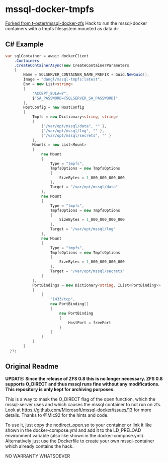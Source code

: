 # mssql-docker-tmpfs
[Forked from t-oster/mssql-docker-zfs](https://github.com/t-oster/mssql-docker-zfs)
Hack to run the mssql-docker containers with a tmpfs filesystem mounted as data dir

## C# Example

```csharp
var sqlContainer = await dockerClient
    .Containers
    .CreateContainerAsync(new CreateContainerParameters
    {
        Name = SQLSERVER_CONTAINER_NAME_PREFIX + Guid.NewGuid(),
        Image = "dangl/mssql-tmpfs:latest",
        Env = new List<string>
        {
            "ACCEPT_EULA=Y",
            $"SA_PASSWORD={SQLSERVER_SA_PASSWORD}"
        },
        HostConfig = new HostConfig
        {
            Tmpfs = new Dictionary<string, string>
            {
                {"/var/opt/mssql/data", "" },
                {"/var/opt/mssql/log", "" },
                {"/var/opt/mssql/secrets", "" }
            },
            Mounts = new List<Mount>
            {
                new Mount
                {
                    Type = "tmpfs",
                    TmpfsOptions = new TmpfsOptions
                    {
                        SizeBytes = 1_000_000_000_000
                    },
                    Target = "/var/opt/mssql/data"
                },
                new Mount
                {
                    Type = "tmpfs",
                    TmpfsOptions = new TmpfsOptions
                    {
                        SizeBytes = 1_000_000_000_000
                    },
                    Target = "/var/opt/mssql/log"
                },
                new Mount
                {
                    Type = "tmpfs",
                    TmpfsOptions = new TmpfsOptions
                    {
                        SizeBytes = 1_000_000_000_000
                    },
                    Target = "/var/opt/mssql/secrets"
                }
            },
            PortBindings = new Dictionary<string, IList<PortBinding>>
            {
                {
                    "1433/tcp",
                    new PortBinding[]
                    {
                        new PortBinding
                        {
                            HostPort = freePort
                        }
                    }
                }
            }
        }
  });
```

## Original Readme

**UPDATE: Since the release of ZFS 0.8 this is no longer necessary. ZFS 0.8 supports O_DIRECT and thus mssql runs fine without any modifications. This repository is only kept for archiving purposes.**

This is a way to mask the O_DIRECT flag of the open function, which the mssql-server uses and which causes the mssql container to not run on zfs.
Look at https://github.com/Microsoft/mssql-docker/issues/13 for more details. Thanks to @Mic92 for the hints and code.

To use it, just copy the nodirect_open.so to your container or link it like shown in the docker-compose.yml and add it to the LD_PRELOAD environment variable
(also like shown in the docker-compose.yml).
Alternatively just use the Dockerfile to create your own mssql-container which already contains the hack.

NO WARRANTY WHATSOEVER
